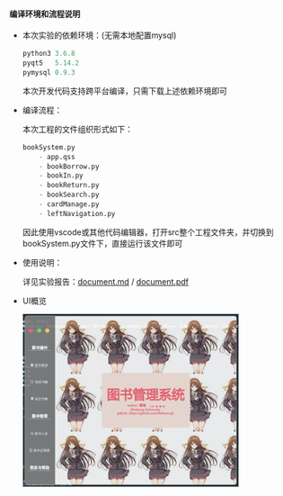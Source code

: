 #### 编译环境和流程说明

- 本次实验的依赖环境：(无需本地配置mysql)

    ~~~python
    python3 3.6.8
    pyqt5   5.14.2
    pymysql 0.9.3
    ~~~

    本次开发代码支持跨平台编译，只需下载上述依赖环境即可

- 编译流程：

    本次工程的文件组织形式如下：

    ~~~python
    bookSystem.py
    	- app.qss
        - bookBorrow.py
        - bookIn.py
        - bookReturn.py
        - bookSearch.py
        - cardManage.py
        - leftNavigation.py
    ~~~

    因此使用vscode或其他代码编辑器，打开src整个工程文件夹，并切换到bookSystem.py文件下，直接运行该文件即可
    
- 使用说明：

    详见实验报告：[document.md](./document.md) / [document.pdf](./document.pdf)
    
- UI概览

    <img src="./img/image-20200417002317301.png" width="80%"/>